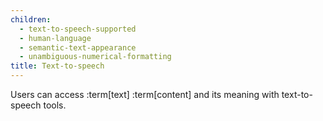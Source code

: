 ```yaml
---
children:
  - text-to-speech-supported
  - human-language
  - semantic-text-appearance
  - unambiguous-numerical-formatting
title: Text-to-speech
---
```


Users can access :term[text] :term[content] and its meaning with text-to-speech tools.
